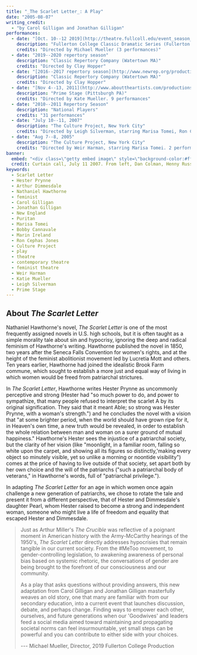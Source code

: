 ```yaml
---
title: "_The Scarlet Letter_: A Play"
date: "2005-08-07"
writing_credit:
  - "by Carol Gilligan and Jonathan Gilligan"
performances:
  - date: "[Oct. 10--12 2019](http://theatre.fullcoll.edu/event_season_detail.php?calendarid=1579)"
    description: "Fullerton College Classic Dramatic Series (Fullerton CA)"
    credits: "Directed by Michael Mueller (3 performances)"
  - date: "2019--2020 repertory season"
    description: "Classic Repertory Company (Watertown MA)"
    credits: "Directed by Clay Hopper"
  - date: "[2016--2017 repertory season](http://www.newrep.org/productions/the-scarlet-letter/)"
    description: "Classic Repertory Company (Watertown MA)"
    credits: "Directed by Clay Hopper"
  - date: "[Nov 4--13, 2011](http://www.abouttheartists.com/productions/105879-the-scarlet-letter-at-new-hazlett-theater-2011)"
    description: "Prime Stage (Pittsburgh PA)"
    credits: "Directed by Kate Mueller. 9 performances"
  - date: "2010--2011 Repertory Season"
    description: "National Players"
    credits: "31 performances"
  - date: "July 10--11, 2007"
    description: "The Culture Project, New York City"
    credits: "Directed by Leigh Silverman, starring Marisa Tomei, Ron Cephas Jones, Bobby Cannavale, and Marin Ireland. 2 performances."
  - date: "Aug 7--8, 2005"
    description: "The Culture Project, New York City"
    credits: "Directed by Weir Harman, starring Marisa Tomei. 2 performances."
banner:
  embed: "<div class=\"getty embed image\" style=\"background-color:#fff;display:inline-block;font-family:'Helvetica Neue',Helvetica,Arial,sans-serif;color:#a7a7a7;font-size:11px;width:100%;max-width:594px;\"><div style=\"padding:0;margin:0;text-align:left;\"><a id='jGvR8ORFQCluhDDcA7DGAw' class='gie-single' href='http://www.gettyimages.com/detail/75398074' target='_blank' style='color:#a7a7a7;text-decoration:none;font-weight:normal !important;border:none;display:inline-block;'>Embed from Getty Images</a><script>window.gie=window.gie||function(c){(gie.q=gie.q||[]).push(c)};gie(function(){gie.widgets.load({id:'jGvR8ORFQCluhDDcA7DGAw',sig:'y9U03mZYPibUfqCpF8dBCzb21jV8j5Js02VuruHjSCc=',w:'594px',h:'399px',items:'75398074',caption: true ,tld:'com',is360: false })});</script><script src='//embed-cdn.gettyimages.com/widgets.js' charset='utf-8' async></script></div><p style=\"margin:0;\"></p></div>"
  credit: Curtain call, July 11 2007. From left, Dan Colman, Henny Russell, Marin Ireland, Marisa Tomei, Bobby Cannavale, Karen Beaumont
keywords:
  - Scarlet Letter
  - Hester Prynne
  - Arthur Dimmesdale
  - Nathaniel Hawthorne
  - feminist
  - Carol Gilligan
  - Jonathan Gilligan
  - New England
  - Puritan
  - Marisa Tomei
  - Bobby Cannavale
  - Marin Ireland
  - Ron Cephas Jones
  - Culture Project
  - play
  - theatre
  - contemporary theatre
  - feminist theatre
  - Weir Harman
  - Katie Mueller
  - Leigh Silverman
  - Prime Stage
---
```


## About _The Scarlet Letter_ 

Nathaniel Hawthorne's novel, _The Scarlet Letter_ is one of the most frequently 
assigned novels in U.S. high schools, but it is often taught as a simple 
morality tale about sin and hypocrisy, ignoring the deep and radical feminism of 
Hawthorne's writing. Hawthorne published the novel in 1850, two years after the 
Seneca Falls Convention for women's rights, and at the height of the feminist 
abolitionist movement led by Lucretia Mott and others. Ten years earlier, 
Hawthorne had joined the idealistic Brook Farm commune, which sought to 
establish a more just and equal way of living in which women would be freed 
from patriarchal strictures. 

In _The Scarlet Letter_, Hawthorne writes Hester Prynne as uncommonly perceptive 
and strong (Hester had "so much power to do, and power to sympathize, that many 
people refused to interpret the scarlet A by its original signification. They 
said that it meant Able; so strong was Hester Prynne, with a woman's strength.") 
and he concludes the novel with a vision that "at some brighter period, when the 
world should have grown ripe for it, in Heaven's own time, a new truth would be 
revealed, in order to establish the whole relation between man and woman on a 
surer ground of mutual happiness." Hawthorne's Hester sees the injustice of a 
patriarchal society, but the clarity of her vision (like "moonlight, in a 
familiar room, falling so white upon the carpet, and showing all its figures so 
distinctly,'making every object so minutely visible, yet so unlike a morning or 
noontide visibility") comes at the price of having to live outside of that 
society, set apart both by her own choice and the will of the patriarchs 
("such a patriarchal body of veterans," in Hawthorne's words, full of 
"patriarchal privilege.").

In adapting _The Scarlet Letter_ for an age in which women once again challenge 
a new generation of patriarchs, we chose to rotate the tale and present it from 
a different perspective, that of Hester and Dimmesdale's daughter Pearl, whom 
Hester raised to become a strong and independent woman, someone who might live 
a life of freedom and equality that escaped Hester and Dimmesdale.


> Just as Arthur Miller's _The Crucible_ was reflective of a poignant moment 
> in American history with the Army-McCarthy hearings of the 1950's, 
> _The Scarlet Letter_ directly addresses hypocrisies that remain tangible in 
> our current society. From the #MeToo movement, to gender-controlling 
> legislation, to awakening awareness of personal bias based on systemic 
> rhetoric, the conversations of gender are being brought to the forefront of 
> our consciousness and our community. 
> 
> As a play that asks questions without providing answers, this new adaptation
> from Carol Gilligan and Jonathan Gilligan masterfully weaves an old story,
> one that many are familiar with from our secondary education, into a
> current event that launches discussion, debate, and perhaps change. Finding
> ways to empower each other, ourselves, and future generations when our
> 'Goodwives' and leaders feed a social media aimed toward maintaining and
> propagating societal norms can feel insurmountable, yet small steps can be
> powerful and you can contribute to either side with your choices.
> 
> --- Michael Mueller, Director, 2019 Fullerton College Production
